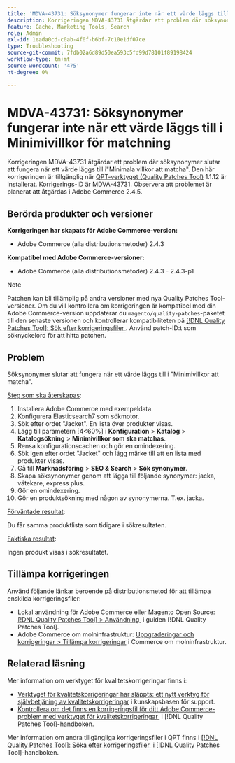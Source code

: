 ```yaml
---
title: 'MDVA-43731: Söksynonymer fungerar inte när ett värde läggs till i Minimivillkor för matchning'
description: Korrigeringen MDVA-43731 åtgärdar ett problem där söksynonymer slutar att fungera när ett värde läggs till i"Minimala villkor att matcha". Den här korrigeringen är tillgänglig när [QPT-verktyget (Quality Patches Tool)](https://experienceleague.adobe.com/sv/docs/commerce-operations/tools/quality-patches-tool/quality-patches-tool-to-self-serve-quality-patches) 1.1.12 är installerat. Korrigerings-ID är MDVA-43731. Observera att problemet är planerat att åtgärdas i Adobe Commerce 2.4.5.
feature: Cache, Marketing Tools, Search
role: Admin
exl-id: 1eada0cd-c0ab-4f0f-b6bf-7c10e1df07ce
type: Troubleshooting
source-git-commit: 7fdb02a6d89d50ea593c5fd99d78101f89198424
workflow-type: tm+mt
source-wordcount: '475'
ht-degree: 0%

---
```


# MDVA-43731: Söksynonymer fungerar inte när ett värde läggs till i Minimivillkor för matchning

Korrigeringen MDVA-43731 åtgärdar ett problem där söksynonymer slutar att fungera när ett värde läggs till i&quot;Minimala villkor att matcha&quot;. Den här korrigeringen är tillgänglig när [QPT-verktyget (Quality Patches Tool)](https://experienceleague.adobe.com/sv/docs/commerce-operations/tools/quality-patches-tool/quality-patches-tool-to-self-serve-quality-patches) 1.1.12 är installerat. Korrigerings-ID är MDVA-43731. Observera att problemet är planerat att åtgärdas i Adobe Commerce 2.4.5.

## Berörda produkter och versioner

**Korrigeringen har skapats för Adobe Commerce-version:**

* Adobe Commerce (alla distributionsmetoder) 2.4.3

**Kompatibel med Adobe Commerce-versioner:**

* Adobe Commerce (alla distributionsmetoder) 2.4.3 - 2.4.3-p1

>[!NOTE]
>
>Patchen kan bli tillämplig på andra versioner med nya Quality Patches Tool-versioner. Om du vill kontrollera om korrigeringen är kompatibel med din Adobe Commerce-version uppdaterar du `magento/quality-patches`-paketet till den senaste versionen och kontrollerar kompatibiliteten på [[!DNL Quality Patches Tool]: Sök efter korrigeringsfiler &#x200B;](https://experienceleague.adobe.com/sv/docs/commerce-operations/tools/quality-patches-tool/quality-patches-tool-to-self-serve-quality-patches). Använd patch-ID:t som söknyckelord för att hitta patchen.

## Problem

Söksynonymer slutar att fungera när ett värde läggs till i &quot;Minimivillkor att matcha&quot;.

<u>Steg som ska återskapas</u>:

1. Installera Adobe Commerce med exempeldata.
1. Konfigurera Elasticsearch7 som sökmotor.
1. Sök efter ordet &quot;Jacket&quot;. En lista över produkter visas.
1. Lägg till parametern [4&lt;60%] i **Konfiguration** > **Katalog** > **Katalogsökning** > **Minimivillkor som ska matchas**.
1. Rensa konfigurationscachen och gör en omindexering.
1. Sök igen efter ordet &quot;Jacket&quot; och lägg märke till att en lista med produkter visas.
1. Gå till **Marknadsföring** > **SEO &amp; Search** > **Sök synonymer**.
1. Skapa söksynonymer genom att lägga till följande synonymer: jacka, vätekare, express plus.
1. Gör en omindexering.
1. Gör en produktsökning med någon av synonymerna. T.ex. jacka.

<u>Förväntade resultat</u>:

Du får samma produktlista som tidigare i sökresultaten.

<u>Faktiska resultat</u>:

Ingen produkt visas i sökresultatet.

## Tillämpa korrigeringen

Använd följande länkar beroende på distributionsmetod för att tillämpa enskilda korrigeringsfiler:

* Lokal användning för Adobe Commerce eller Magento Open Source: [[!DNL Quality Patches Tool] > Användning &#x200B;](/help/tools/quality-patches-tool/usage.md) i guiden [!DNL Quality Patches Tool].
* Adobe Commerce om molninfrastruktur: [Uppgraderingar och korrigeringar > Tillämpa korrigeringar](https://experienceleague.adobe.com/docs/commerce-cloud-service/user-guide/develop/upgrade/apply-patches.html?lang=sv-SE) i Commerce om molninfrastruktur.

## Relaterad läsning

Mer information om verktyget för kvalitetskorrigeringar finns i:

* [Verktyget för kvalitetskorrigeringar har släppts: ett nytt verktyg för självbetjäning av kvalitetskorrigeringar](https://experienceleague.adobe.com/sv/docs/commerce-operations/tools/quality-patches-tool/quality-patches-tool-to-self-serve-quality-patches) i kunskapsbasen för support.
* [Kontrollera om det finns en korrigeringsfil för ditt Adobe Commerce-problem med verktyget för kvalitetskorrigeringar &#x200B;](/help/tools/quality-patches-tool/patches-available-in-qpt/check-patch-for-magento-issue-with-magento-quality-patches.md) i [!DNL Quality Patches Tool]-handboken.

Mer information om andra tillgängliga korrigeringsfiler i QPT finns i [[!DNL Quality Patches Tool]: Söka efter korrigeringsfiler &#x200B;](https://experienceleague.adobe.com/tools/commerce-quality-patches/index.html?lang=sv-SE) i [!DNL Quality Patches Tool]-handboken.

